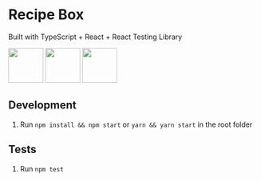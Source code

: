 # Recipe Box

Built with TypeScript + React + React Testing Library

<div>
<img src="https://hackr.io/tutorials/typescript/logo-typescript.svg?ver=1550646462" width="70" height="70">
<img src="https://jaki-jezyk-programowania.pl/img/react.png" width="70" height="70">
<img src="https://raw.githubusercontent.com/testing-library/react-testing-library/master/other/goat.png" width="70" height="70">
</div>

## Development

1. Run `npm install && npm start` or `yarn && yarn start` in the root folder

## Tests

1. Run `npm test`
